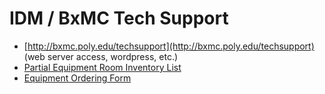 # IDM / BxMC Tech Support

* [http://bxmc.poly.edu/techsupport](http://bxmc.poly.edu/techsupport) \(web server access, wordpress, etc.\)
* [Partial Equipment Room Inventory List](http://equipment.bxmc.poly.edu)
* [Equipment Ordering Form](https://docs.google.com/forms/d/e/1FAIpQLSfpZlinB8m5fxHz-iMq3jqVYW-LtWna-LtdNiMiOZ_jsczLrg/viewform)
